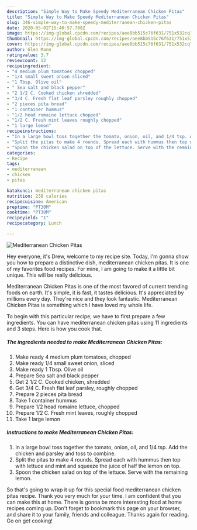 ```yaml
---
description: "Simple Way to Make Speedy Mediterranean Chicken Pitas"
title: "Simple Way to Make Speedy Mediterranean Chicken Pitas"
slug: 346-simple-way-to-make-speedy-mediterranean-chicken-pitas
date: 2020-05-02T15:40:57.798Z
image: https://img-global.cpcdn.com/recipes/aee8bb515c76f631/751x532cq70/mediterranean-chicken-pitas-recipe-main-photo.jpg
thumbnail: https://img-global.cpcdn.com/recipes/aee8bb515c76f631/751x532cq70/mediterranean-chicken-pitas-recipe-main-photo.jpg
cover: https://img-global.cpcdn.com/recipes/aee8bb515c76f631/751x532cq70/mediterranean-chicken-pitas-recipe-main-photo.jpg
author: Glen Mann
ratingvalue: 3.7
reviewcount: 12
recipeingredient:
- "4 medium plum tomatoes chopped"
- "1/4 small sweet onion sliced"
- "1 Tbsp. Olive oil"
- " Sea salt and black pepper"
- "2 1/2 C. Cooked chicken shredded"
- "3/4 C. Fresh flat leaf parsley roughly chopped"
- "2 pieces pita bread"
- "1 container hummus"
- "1/2 head romaine lettuce chopped"
- "1/2 C. Fresh mint leaves roughly chopped"
- "1 large lemon"
recipeinstructions:
- "In a large bowl toss together the tomato, onion, oil, and 1/4 tsp. Add the chicken and parsley and toss to combine."
- "Split the pitas to make 4 rounds. Spread each with hummus then top with lettuce and mint and squeeze the juice of half the lemon on top."
- "Spoon the chicken salad on top of the lettuce. Serve with the remaining lemon."
categories:
- Recipe
tags:
- mediterranean
- chicken
- pitas

katakunci: mediterranean chicken pitas 
nutrition: 238 calories
recipecuisine: American
preptime: "PT30M"
cooktime: "PT30M"
recipeyield: "1"
recipecategory: Lunch

---
```



![Mediterranean Chicken Pitas](https://img-global.cpcdn.com/recipes/aee8bb515c76f631/751x532cq70/mediterranean-chicken-pitas-recipe-main-photo.jpg)

Hey everyone, it's Drew, welcome to my recipe site. Today, I'm gonna show you how to prepare a distinctive dish, mediterranean chicken pitas. It is one of my favorites food recipes. For mine, I am going to make it a little bit unique. This will be really delicious.

Mediterranean Chicken Pitas is one of the most favored of current trending foods on earth. It's simple, it is fast, it tastes delicious. It's appreciated by millions every day. They're nice and they look fantastic. Mediterranean Chicken Pitas is something which I have loved my whole life.




To begin with this particular recipe, we have to first prepare a few ingredients. You can have mediterranean chicken pitas using 11 ingredients and 3 steps. Here is how you cook that.

##### The ingredients needed to make Mediterranean Chicken Pitas:

1. Make ready 4 medium plum tomatoes, chopped
1. Make ready 1/4 small sweet onion, sliced
1. Make ready 1 Tbsp. Olive oil
1. Prepare  Sea salt and black pepper
1. Get 2 1/2 C. Cooked chicken, shredded
1. Get 3/4 C. Fresh flat leaf parsley, roughly chopped
1. Prepare 2 pieces pita bread
1. Take 1 container hummus
1. Prepare 1/2 head romaine lettuce, chopped
1. Prepare 1/2 C. Fresh mint leaves, roughly chopped
1. Take 1 large lemon




##### Instructions to make Mediterranean Chicken Pitas:

1. In a large bowl toss together the tomato, onion, oil, and 1/4 tsp. Add the chicken and parsley and toss to combine.
1. Split the pitas to make 4 rounds. Spread each with hummus then top with lettuce and mint and squeeze the juice of half the lemon on top.
1. Spoon the chicken salad on top of the lettuce. Serve with the remaining lemon.




So that's going to wrap it up for this special food mediterranean chicken pitas recipe. Thank you very much for your time. I am confident that you can make this at home. There is gonna be more interesting food at home recipes coming up. Don't forget to bookmark this page on your browser, and share it to your family, friends and colleague. Thanks again for reading. Go on get cooking!
